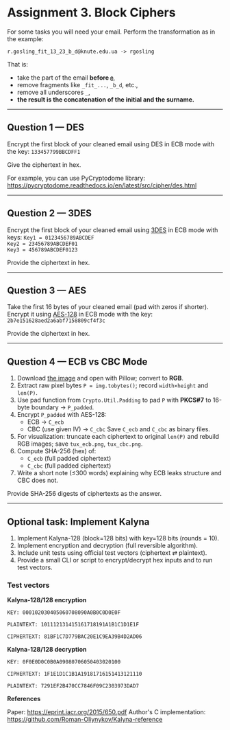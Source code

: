 # Assignment 3. Block Ciphers

For some tasks you will need your email. Perform the transformation as in the example:

```
r.gosling_fit_13_23_b_d@knute.edu.ua -> rgosling
```
That is:
- take the part of the email **before `@`**,  
- remove fragments like `_fit_...`, `_b_d`, etc.,  
- remove all underscores `_`,  
- **the result is the concatenation of the initial and the surname.**

---

## Question 1 — DES
Encrypt the first block of your cleaned email using DES in ECB mode with the key: ``133457799BBCDFF1``

Give the ciphertext in hex.

For example, you can use PyCryptodome library:
https://pycryptodome.readthedocs.io/en/latest/src/cipher/des.html

---

## Question 2 — 3DES
Encrypt the first block of your cleaned email using [3DES](https://pycryptodome.readthedocs.io/en/latest/src/cipher/des3.html) in ECB mode with keys:
``Key1 = 0123456789ABCDEF``  
``Key2 = 23456789ABCDEF01``  
``Key3 = 456789ABCDEF0123``

Provide the ciphertext in hex.

---

## Question 3 — AES

Take the first 16 bytes of your cleaned email (pad with zeros if shorter). Encrypt it using [AES-128](https://pycryptodome.readthedocs.io/en/latest/src/cipher/aes.html) in ECB mode with the key:
``2b7e151628aed2a6abf7158809cf4f3c``

Provide the ciphertext in hex.

---

## Question 4 — ECB vs CBC Mode

1. Download [the image](https://www.osadl.org/fileadmin/dam/images/tux-72.png) and open with Pillow; convert to **RGB**.
2. Extract raw pixel bytes `P = img.tobytes()`; record `width×height` and `len(P)`.
3. Use pad function from ``Crypto.Util.Padding`` to pad `P` with **PKCS#7** to 16-byte boundary → `P_padded`.
4. Encrypt `P_padded` with AES-128:
   - ECB → `C_ecb`
   - CBC (use given IV) → `C_cbc`
   Save `C_ecb` and `C_cbc` as binary files.
5. For visualization: truncate each ciphertext to original `len(P)` and rebuild RGB images; save `tux_ecb.png`, `tux_cbc.png`.
6. Compute SHA-256 (hex) of:
   - `C_ecb` (full padded ciphertext)
   - `C_cbc` (full padded ciphertext)
   <!-- - `tux_ecb.png` file
   - `tux_cbc.png` file -->
7. Write a short note (≤300 words) explaining why ECB leaks structure and CBC does not.

Provide SHA-256 digests of ciphertexts as the answer.

---

## Optional task: Implement Kalyna

1. Implement Kalyna-128 (block=128 bits) with key=128 bits (rounds = 10).  
2. Implement encryption and decryption (full reversible algorithm).  
3. Include unit tests using official test vectors (ciphertext ⇄ plaintext).  
4. Provide a small CLI or script to encrypt/decrypt hex inputs and to run test vectors.

### Test vectors

**Kalyna-128/128 encryption**

``KEY:
 000102030405060708090A0B0C0D0E0F``

``PLAINTEXT:
 101112131415161718191A1B1C1D1E1F``

``CIPHERTEXT:
 81BF1C7D779BAC20E1C9EA39B4D2AD06``

**Kalyna-128/128 decryption**

``KEY:
 0F0E0D0C0B0A09080706050403020100``

``CIPHERTEXT:
 1F1E1D1C1B1A19181716151413121110``

``PLAINTEXT:
 7291EF2B470CC7846F09C2303973DAD7 ``



**References**

Paper: https://eprint.iacr.org/2015/650.pdf
Author's C implementation: https://github.com/Roman-Oliynykov/Kalyna-reference


